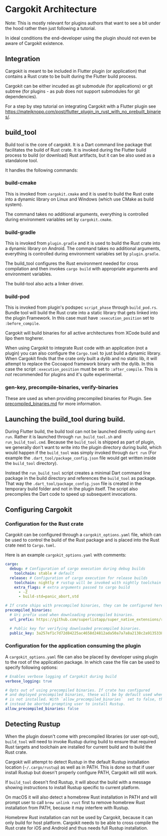 # Cargokit Architecture

Note: This is mostly relevant for plugins authors that want to see a bit under the hood rather then just following a tutorial.

In ideal conditions the end-developer using the plugin should not even be aware of Cargokit existence.

## Integration

Cargokit is meant to be included in Flutter plugin (or application) that contains a Rust crate to be built during the Flutter build process.

Cargokit can be either incuded as git submodule (for applications) or git subtree (for plugins - as pub does not support submodules for git dependencies).

For a step by step tutorial on integrating Cargokit with a Flutter plugin see https://matejknopp.com/post/flutter_plugin_in_rust_with_no_prebuilt_binaries/.

## build_tool

Build tool is the core of cargokit. It is a Dart command line package that facilitates the build of Rust crate. It is invoked during the Flutter build process to build (or download) Rust artifacts, but it can be also used as a standalone tool.

It handles the following commands:

### build-cmake

This is invoked from `cargokit.cmake` and it is used to build the Rust crate into a dynamic library on Linux and Windows (which use CMake as build system).

The command takes no additional arguments, everything is controlled during environment variables set by `cargokit.cmake`.

### build-gradle

This is invoked from `plugin.gradle` and it is used to build the Rust crate into a dynamic library on Android. The command takes no additional arguments, everything is controlled during environment variables set by `plugin.gradle`.

The build_tool configures the Rust environment needed for cross compilation and then invokes `cargo build` with appropriate arguments and environment variables.

The build-tool also acts a linker driver.

### build-pod

This is invoked from plugin's podspec `script_phase` through `build_pod.rs`. Bundle tool will build the Rust crate into a static library that gets linked into the plugin Framework. In this case must have `:execution_position` set to `:before_compile`.

Cargokit will build binaries for all active architectures from XCode build and lipo them togherer.

When using Cargokit to integrate Rust code with an application (not a plugin) you can also configure the `Cargo.toml` to just build a dynamic library. When Cargokit finds that the crate only built a dylib and no static lib, it will attempt to replace the Cocoapod framework binary with the dylib. In this case the script `:execution_position` must be set to `:after_compile`. This is *not* recommended for plugins and it's quite experimental.

### gen-key, precompile-binaries, verify-binaries

These are used as when providing precompiled binaries for Plugin. See [precompiled_binaries.md](precompiled_binaries.md) for more information.

## Launching the build_tool during build.

During Flutter build, the build tool can not be launched directly using `dart run`. Rather it is launched through `run_build_tool.sh` and `run_build_tool.cmd`. Because the `build_tool` is shipped as part of plugin, we generally don't want to write into the plugin directory during build, which would happen if the `build_tool` was simply invoked through `dart run` (For example the `.dart_tool/package_config.json` file would get written inside the `build_tool` directory).

Instead the `run_build_tool` script creates a minimal Dart command line package in the build directory and references the `build_tool` as package. That way the `.dart_tool/package_config.json` file is created in the temporary build folder and not in the plugin itself. The script also precompiles the Dart code to speed up subsequent invocations.

## Configuring Cargokit

### Configuration for the Rust crate

Cargokit can be configured through a `cargokit_options.yaml` file, which can be used to control the build of the Rust package and is placed into the Rust crate next to `Cargo.toml`.

Here is an example `cargokit_options.yaml` with comments:
```yaml
cargo:
  debug: # Configuration of cargo execution during debug builds
    toolchain: stable # default
  release: # Configuration of cargo execution for release builds
    toolchain: nightly # rustup will be invoked with nightly toolchain
    extra_flags: # extra arguments passed to cargo build
      - -Z
      - build-std=panic_abort,std

# If crate ships with precompiled binaries, they can be configured here.
precompiled_binaries:
  # Uri prefix used when downloading precompiled binaries.
  url_prefix: https://github.com/superlistapp/super_native_extensions/releases/download/precompiled_

  # Public key for verifying downloaded precompiled binaries.
  public_key: 3a257ef1c7d72d84225ac4658d24812ada50a7a7a8a2138c2a91353389fdc514
```

### Configuration for the application consuming the plugin

A `cargokit_options.yaml` file can also be placed by developer using plugin to the root of the application package. In which case the file can be used to specify following options:

```yaml
# Enables verbose logging of Cargokit during build
verbose_logging: true

# Opts out of using precompiled binaries. If crate has configured
# and deployed precompiled binaries, these will be by default used whenever Rustup
# is not installed. With `allow_precompiled_binaries`  set to false, the build will
# instead be aborted prompting user to install Rustup.
allow_precompiled_binaries: false
```

## Detecting Rustup

When the plugin doesn't come with precompiled libraries (or user opt-out), `build_tool` will need to invoke Rustup during build to ensure that required Rust targets and toolchain are installed for current build and to build the Rust crate.

Cargokit will attempt to detect Rustup in the default Rustup installation location (`~/.cargo/rustup`) as well as in PATH. This is done so that if user install Rustup but doesn't properly configure PATH, Cargokit will still work.

If `build_tool` doesn't find Rustup, it will about the build with a message showing instructions to install Rustup specific to current platform.

On macOS it will also detect a homebrew Rust installation in PATH and will prompt user to call `brew unlink rust` first tu remove homebrew Rust installation from PATH, because it may interfere with Rustup.

Homebrew Rust installation can not be used by Cargokit, because it can only build for host platform. Cargokit needs to be able to cross compile the Rust crate for iOS and Android and thus needs full Rustup installation.
